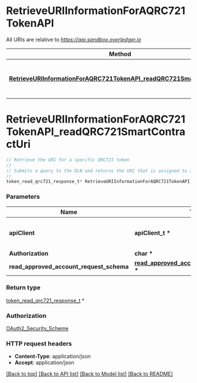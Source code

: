 # RetrieveURIInformationForAQRC721TokenAPI

All URIs are relative to *https://api.sandbox.overledger.io*

Method | HTTP request | Description
------------- | ------------- | -------------
[**RetrieveURIInformationForAQRC721TokenAPI_readQRC721SmartContractUri**](RetrieveURIInformationForAQRC721TokenAPI.md#RetrieveURIInformationForAQRC721TokenAPI_readQRC721SmartContractUri) | **POST** /v2/tokenise/tokens/qrc721/token-uri | Retrieve the URI for a specific QRC721 token


# **RetrieveURIInformationForAQRC721TokenAPI_readQRC721SmartContractUri**
```c
// Retrieve the URI for a specific QRC721 token
//
// Submits a query to the DLN and returns the URI that is assigned to a particular QRC721 token
//
token_read_qrc721_response_t* RetrieveURIInformationForAQRC721TokenAPI_readQRC721SmartContractUri(apiClient_t *apiClient, char * Authorization, read_approved_account_request_schema_t * read_approved_account_request_schema);
```

### Parameters
Name | Type | Description  | Notes
------------- | ------------- | ------------- | -------------
**apiClient** | **apiClient_t \*** | context containing the client configuration |
**Authorization** | **char \*** |  | 
**read_approved_account_request_schema** | **[read_approved_account_request_schema_t](read_approved_account_request_schema.md) \*** |  | 

### Return type

[token_read_qrc721_response_t](token_read_qrc721_response.md) *


### Authorization

[OAuth2_Security_Scheme](../README.md#OAuth2_Security_Scheme)

### HTTP request headers

 - **Content-Type**: application/json
 - **Accept**: application/json

[[Back to top]](#) [[Back to API list]](../README.md#documentation-for-api-endpoints) [[Back to Model list]](../README.md#documentation-for-models) [[Back to README]](../README.md)

